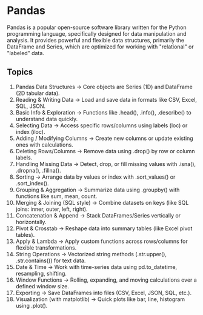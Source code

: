 # Pandas

Pandas is a popular open-source software library written for the Python programming language,
specifically designed for data manipulation and analysis. It provides powerful and flexible data structures,
primarily the DataFrame and Series, which are optimized for working with "relational" or "labeled" data. 

## **Topics**
1. Pandas Data Structures → Core objects are Series (1D) and DataFrame (2D tabular data).
2. Reading & Writing Data → Load and save data in formats like CSV, Excel, SQL, JSON.
3. Basic Info & Exploration → Functions like .head(), .info(), .describe() to understand data quickly.
4. Selecting Data → Access specific rows/columns using labels (loc) or index (iloc).
5. Adding / Modifying Columns → Create new columns or update existing ones with calculations.
6. Deleting Rows/Columns → Remove data using .drop() by row or column labels.
7. Handling Missing Data → Detect, drop, or fill missing values with .isna(), .dropna(), .fillna().
8. Sorting → Arrange data by values or index with .sort_values() or .sort_index().
9. Grouping & Aggregation → Summarize data using .groupby() with functions like sum, mean, count.
10. Merging & Joining (SQL style) → Combine datasets on keys (like SQL joins: inner, outer, left, right).
11. Concatenation & Append → Stack DataFrames/Series vertically or horizontally.
12. Pivot & Crosstab → Reshape data into summary tables (like Excel pivot tables).
13. Apply & Lambda → Apply custom functions across rows/columns for flexible transformations.
14. String Operations → Vectorized string methods (.str.upper(), .str.contains()) for text data.
15. Date & Time → Work with time-series data using pd.to_datetime, resampling, shifting.
16. Window Functions → Rolling, expanding, and moving calculations over a defined window size.
17. Exporting → Save DataFrames into files (CSV, Excel, JSON, SQL, etc.).
18. Visualization (with matplotlib) → Quick plots like bar, line, histogram using .plot().




